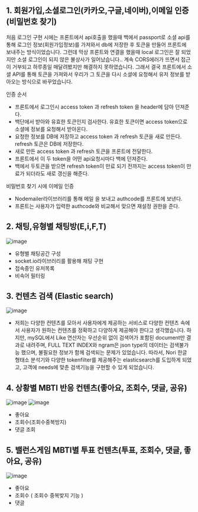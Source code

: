 ## 1. 회원가입,소셜로그인(카카오,구글,네이버),이메일 인증(비밀번호 찾기)

처음 로그인 구현 시에는 프론트에서 api호출을 했을때 백에서 passport로 소셜 api를 통해 로그인 정보(회원가입정보)를 가져와서 db에 저장한 후 토큰을 만들어 프론트에 보내주는 방식이었습니다. 그런데 막상 프론트와 연결을 했을때 local 로그인은 잘 되었지만 소셜 로그인이 되지 않은 불상사가 일어났습니다.. 계속 CORS에러가 뜨면서 접근이 거부되고 하루종일 매달려봤지만 해결하지 못하였습니다. 그래서 결국 프론트에서 소셜 API를 통해 토큰을 가져와서 우리가 그 토큰을 다시 소셜에 요청해서 유저 정보를 받아오는 방식으로 바꾸었습니다. 

인증 순서
- 프론트에서 로그인시 access token 과 refresh token 을 header에 담아 던져준다.
- 백단에서 받아와 유효한 토큰인지 검사한다. 유효한 토큰이면 access token으로 소셜에 정보를 요청해서 받아온다.
- 요청한 정보를 DB에 저장하고 access token 과 refresh 토큰을 새로 만든다. refresh 토큰은 DB에 저장한다.
- 새로 만든 access token 과 refresh 토큰을 프론트에 전달한다.
- 프론트에서 이 두 token을 어떤 api요청시마다 백에 던져준다.
- 백에서 두토큰을 받으면 refresh token이 만료 되기 전까지는 access token이 만료가 되더라도 새로 갱신을 해준다.

비밀번호 찾기 시에 이메일 인증
- Nodemailer라이브러리를 통해 메일 을 보내고 authcode를 프론트에 보낸다.
- 프론트는 사용자가 입력한 authcode와 비교해서 맞으면 재설정 권한을 준다.


## 2. 채팅,유형별 채팅방(E,i,F,T) 
![image](https://user-images.githubusercontent.com/88120776/145155654-2b513e70-e3c0-4848-a5b9-6bd0d47e17ef.png)
- 유형별 채팅공간 구성
- socket.io라이브러리를 활용해 채팅 구현
- 접속중인 유저목록
- 비속어 필터링 

## 3. 컨텐츠 검색 (Elastic search)
![image](https://user-images.githubusercontent.com/88120776/145156084-43521ce4-4f73-4f3c-92c1-81dbb7051899.png)
- 저희는 다양한 컨텐츠를 모아서 사용자에게 제공하는 서비스로 다양한 컨텐츠 속에서 사용자가 원하는 컨텐츠를 정확하고 다양하게 제공해야 한다고 생각했습니다.
하지만, mySQL에서 Like 연산자는 우선순위 없이 검색어가 포함된 document만 결과로 내려주며, FULL TEXT INDEX와 ngram은 json type의 데이터는 검색불가능 했으며, 불필요한 정보가 함께 검색되는 문제가 있었습니다. 따라서, Nori 한글 형태소 분석기와 다양한 tokenfilter를 제공해주는 elasticsearch를 도입하게 되었고, 고객에 needs에 맞춘 검색기능을 구현할 수 있게 되었습니다.

## 4. 상황별 MBTI 반응 컨텐츠(좋아요, 조회수, 댓글, 공유)
![image](https://user-images.githubusercontent.com/88120776/145156447-8696df11-7f8d-41b8-a31d-0d3425e4899a.png) ![image](https://user-images.githubusercontent.com/88120776/145156474-54449531-a13d-475f-8336-2596e4ab7e7d.png)
 
- 좋아요
- 조회수(조회수중복방지) 
- 댓글 조회


## 5. 밸런스게임 MBTI별 투표 컨텐츠(투표, 조회수, 댓글, 좋아요, 공유)
![image](https://user-images.githubusercontent.com/88120776/145156642-e02fda6c-ecf3-4143-bed2-27c388c2c7ac.png)
- 좋아요
- 조회수 ( 조회수 중복밪지 기능 )
- 댓글
